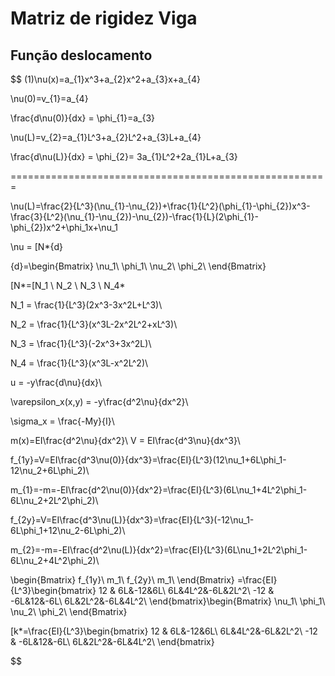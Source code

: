 # Matriz de rigidez Viga

## Função deslocamento

$$
(1)\nu(x)=a_{1}x^3+a_{2}x^2+a_{3}x+a_{4}

\nu(0)=v_{1}=a_{4} 

\frac{d\nu(0)}{dx} = \phi_{1}=a_{3}

\nu(L)=v_{2}=a_{1}L^3+a_{2}L^2+a_{3}L+a_{4}

\frac{d\nu(L)}{dx} = \phi_{2}= 3a_{1}L^2+2a_{1}L+a_{3} 

=======================================================

\nu(L)=\frac{2}{L^3}(\nu_{1}-\nu_{2})+\frac{1}{L^2}(\phi_{1}-\phi_{2})x^3-\frac{3}{L^2}(\nu_{1}-\nu_{2})-\nu_{2})-\frac{1}{L}(2\phi_{1}-\phi_{2})x^2+\phi_1x+\nu_1

\nu = [N*\{d\}

\{d\}=\begin{Bmatrix}
\nu_1\\
\phi_1\\
\nu_2\\
\phi_2\\
\end{Bmatrix}

[N*=[N_1 \ N_2 \ N_3 \ N_4* 

N_1 = \frac{1}{L^3}(2x^3-3x^2L+L^3)\\

N_2 = \frac{1}{L^3}(x^3L-2x^2L^2+xL^3)\\

N_3 = \frac{1}{L^3}(-2x^3+3x^2L)\\

N_4 = \frac{1}{L^3}(x^3L-x^2L^2)\\

u = -y\frac{d\nu}{dx}\\

\varepsilon_x(x,y) = -y\frac{d^2\nu}{dx^2}\\

\sigma_x = \frac{-My}{I}\\

m(x)=EI\frac{d^2\nu}{dx^2}\\
V = EI\frac{d^3\nu}{dx^3}\\

f_{1y}=V=EI\frac{d^3\nu(0)}{dx^3}=\frac{EI}{L^3}(12\nu_1+6L\phi_1-12\nu_2+6L\phi_2)\\

m_{1}=-m=-EI\frac{d^2\nu(0)}{dx^2}=\frac{EI}{L^3}(6L\nu_1+4L^2\phi_1-6L\nu_2+2L^2\phi_2)\\

f_{2y}=V=EI\frac{d^3\nu(L)}{dx^3}=\frac{EI}{L^3}(-12\nu_1-6L\phi_1+12\nu_2-6L\phi_2)\\

m_{2}=-m=-EI\frac{d^2\nu(L)}{dx^2}=\frac{EI}{L^3}(6L\nu_1+2L^2\phi_1-6L\nu_2+4L^2\phi_2)\\


\begin{Bmatrix}
f_{1y}\\
m_1\\
f_{2y}\\
m_1\\
\end{Bmatrix} =\frac{EI}{L^3}\begin{bmatrix}
12 & 6L&-12&6L\\
6L&4L^2&-6L&2L^2\\
-12 & -6L&12&-6L\\
6L&2L^2&-6L&4L^2\\
\end{bmatrix}\begin{Bmatrix}
\nu_1\\
\phi_1\\
\nu_2\\
\phi_2\\
\end{Bmatrix}

[k*=\frac{EI}{L^3}\begin{bmatrix}
12 & 6L&-12&6L\\
6L&4L^2&-6L&2L^2\\
-12 & -6L&12&-6L\\
6L&2L^2&-6L&4L^2\\
\end{bmatrix}


$$          
